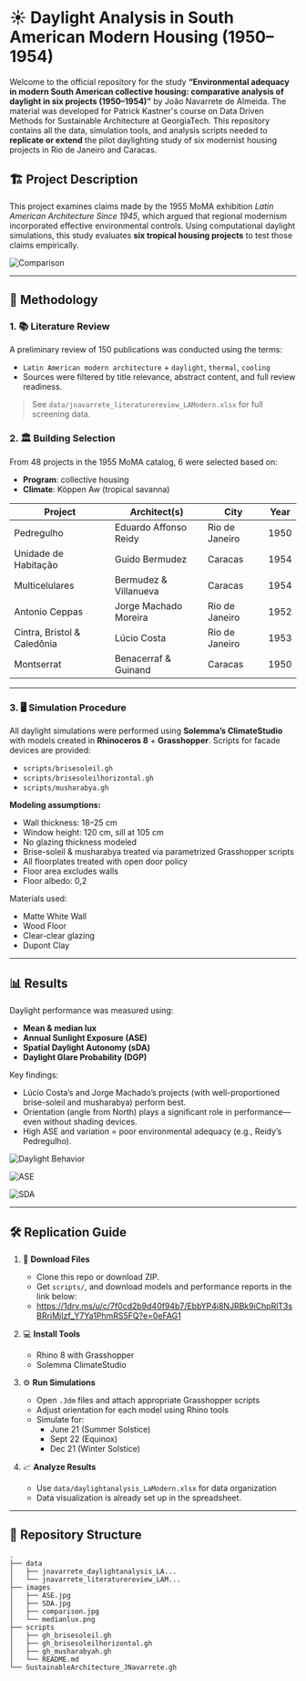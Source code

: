 # ☀️ Daylight Analysis in South American Modern Housing (1950–1954)

Welcome to the official repository for the study **“Environmental adequacy in modern South American collective housing: comparative analysis of daylight in six projects (1950–1954)”** by João Navarrete de Almeida. The material was developed for Patrick Kastner's course on Data Driven Methods for Sustainable Architecture at GeorgiaTech. This repository contains all the data, simulation tools, and analysis scripts needed to **replicate or extend** the pilot daylighting study of six modernist housing projects in Rio de Janeiro and Caracas.

## 🏗️ Project Description

This project examines claims made by the 1955 MoMA exhibition *Latin American Architecture Since 1945*, which argued that regional modernism incorporated effective environmental controls. Using computational daylight simulations, this study evaluates **six tropical housing projects** to test those claims empirically.

![Comparison](images/comparison.jpg)

---

## 🧪 Methodology

### 1. 📚 Literature Review
A preliminary review of 150 publications was conducted using the terms:

- `Latin American modern architecture` + `daylight`, `thermal`, `cooling`
- Sources were filtered by title relevance, abstract content, and full review readiness.

> See `data/jnavarrete_literaturereview_LAModern.xlsx` for full screening data.

### 2. 🏛️ Building Selection

From 48 projects in the 1955 MoMA catalog, 6 were selected based on:

- **Program**: collective housing
- **Climate**: Köppen Aw (tropical savanna)

| Project | Architect(s) | City | Year |
|--------|-------------|------|------|
| Pedregulho | Eduardo Affonso Reidy | Rio de Janeiro | 1950 |
| Unidade de Habitação | Guido Bermudez | Caracas | 1954 |
| Multicelulares | Bermudez & Villanueva | Caracas | 1954 |
| Antonio Ceppas | Jorge Machado Moreira | Rio de Janeiro | 1952 |
| Cintra, Bristol & Caledônia | Lúcio Costa | Rio de Janeiro | 1953 |
| Montserrat | Benacerraf & Guinand | Caracas | 1950 |

---

### 3. 🖥️ Simulation Procedure

All daylight simulations were performed using **Solemma’s ClimateStudio** with models created in **Rhinoceros 8** + **Grasshopper**. Scripts for facade devices are provided:

- `scripts/brisesoleil.gh`
- `scripts/brisesoleilhorizontal.gh`
- `scripts/musharabya.gh`

**Modeling assumptions:**

- Wall thickness: 18–25 cm
- Window height: 120 cm, sill at 105 cm
- No glazing thickness modeled
- Brise-soleil & musharabya treated via parametrized Grasshopper scripts
- All floorplates treated with open door policy
- Floor area excludes walls
- Floor albedo: 0,2

Materials used:
- Matte White Wall
- Wood Floor
- Clear-clear glazing
- Dupont Clay

---

## 📊 Results

Daylight performance was measured using:

- **Mean & median lux**
- **Annual Sunlight Exposure (ASE)**
- **Spatial Daylight Autonomy (sDA)**
- **Daylight Glare Probability (DGP)**

Key findings:

- Lúcio Costa’s and Jorge Machado’s projects (with well-proportioned brise-soleil and musharabya) perform best.
- Orientation (angle from North) plays a significant role in performance—even without shading devices.
- High ASE and variation = poor environmental adequacy (e.g., Reidy’s Pedregulho).

![Daylight Behavior](images/medianlux.png)

![ASE](images/ASE.jpg)

![SDA](images/SDA.jpg)

---

## 🛠️ Replication Guide

1. 🧾 **Download Files**
   - Clone this repo or download ZIP.
   - Get `scripts/`, and download models and performance reports in the link below:
   - https://1drv.ms/u/c/7f0cd2b9d40f94b7/EbbYP4i8NJRBk9iChpRlT3sBRrjMjIzf_Y7Ya1PhmRS5FQ?e=0eFAG1

2. 💻 **Install Tools**
   - Rhino 8 with Grasshopper
   - Solemma ClimateStudio

3. ⚙️ **Run Simulations**
   - Open `.3dm` files and attach appropriate Grasshopper scripts
   - Adjust orientation for each model using Rhino tools
   - Simulate for:
     - June 21 (Summer Solstice)
     - Sept 22 (Equinox)
     - Dec 21 (Winter Solstice)

4. 📈 **Analyze Results**
   - Use `data/daylightanalysis_LaModern.xlsx` for data organization
   - Data visualization is already set up in the spreadsheet.

---

## 📁 Repository Structure
```
.
├── data
│   ├── jnavarrete_daylightanalysis_LA...
│   └── jnavarrete_literaturereview_LAM...
├── images
│   ├── ASE.jpg
│   ├── SDA.jpg
│   ├── comparison.jpg
│   └── medianlux.png
├── scripts
│   ├── gh_brisesoleil.gh
│   ├── gh_brisesoleilhorizontal.gh
│   ├── gh_musharabyah.gh
│   └── README.md
└── SustainableArchitecture_JNavarrete.gh
```
   

